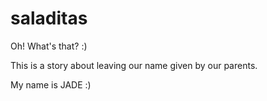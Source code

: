 # saladitas
Oh! What's that? :)

This is a story about leaving our name given by our parents.

My name is JADE :)
